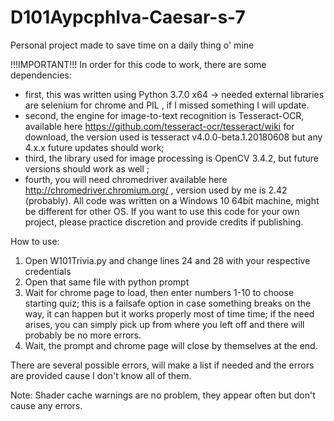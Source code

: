 # D101AypcphIva-Caesar-s-7
Personal project made to save time on a daily thing o' mine


!!!IMPORTANT!!!
In order for this code to work, there are some dependencies:
- first, this was written using Python 3.7.0 x64
    -> needed external libraries are selenium for chrome and PIL , if I missed something I will update.
- second, the engine for image-to-text recognition is Tesseract-OCR, available here https://github.com/tesseract-ocr/tesseract/wiki for download, the version used is tesseract v4.0.0-beta.1.20180608 but any 4.x.x future updates should work;
- third, the library used for image processing is OpenCV 3.4.2, but future versions should work as well ;
- fourth, you will need chromedriver available here http://chromedriver.chromium.org/ , version used by me is 2.42 (probably).
All code was written on a Windows 10 64bit machine, might be different for other OS.
If you want to use this code for your own project, please practice discretion and provide credits if publishing.

How to use:
1. Open W101Trivia.py and change lines 24 and 28 with your respective credentials
2. Open that same file with python prompt
3. Wait for chrome page to load, then enter numbers 1-10 to choose starting quiz; this is a failsafe option in case something breaks on the way, it can happen but it works properly most of time time; if the need arises, you can simply pick up from where you left off and there will probably be no more errors.
4. Wait, the prompt and chrome page will close by themselves at the end.

There are several possible errors, will make a list if needed and the errors are provided cause I don't know all of them.

Note: Shader cache warnings are no problem, they appear often but don't cause any errors.
